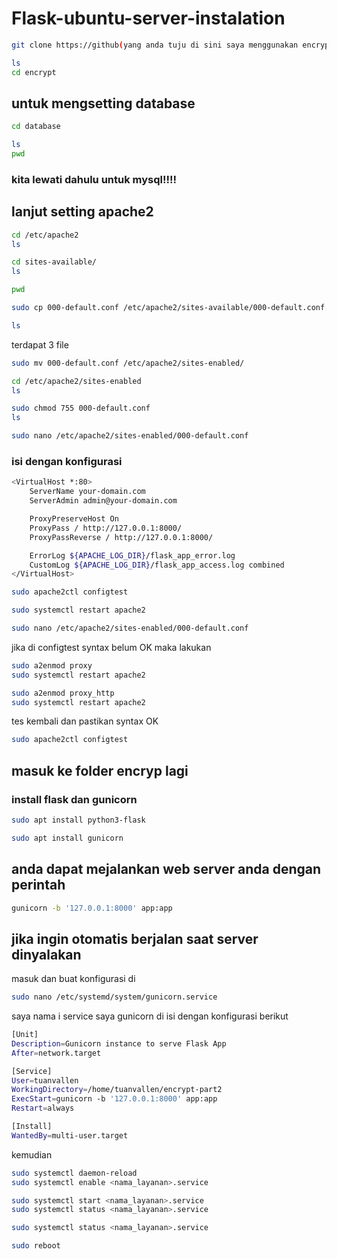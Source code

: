 # Flask-ubuntu-server-instalation

```bash
git clone https://github(yang anda tuju di sini saya menggunakan encrypt milik saya yaitu encrypt)
```
```bash
ls
cd encrypt
```
## untuk mengsetting database
```bash
cd database
```
```bash
ls
pwd
```
### kita lewati dahulu untuk mysql!!!!

## lanjut setting apache2
```bash
cd /etc/apache2
ls
```
```bash
cd sites-available/
ls
```
```bash
pwd
```
```bash
sudo cp 000-default.conf /etc/apache2/sites-available/000-default.conf.bak
```
```bash
ls
```
terdapat 3 file

```bash
sudo mv 000-default.conf /etc/apache2/sites-enabled/
```
```bash
cd /etc/apache2/sites-enabled
ls
```
```bash
sudo chmod 755 000-default.conf
ls
```
```bash
sudo nano /etc/apache2/sites-enabled/000-default.conf
```
### isi dengan konfigurasi
```bash
<VirtualHost *:80>
    ServerName your-domain.com
    ServerAdmin admin@your-domain.com

    ProxyPreserveHost On
    ProxyPass / http://127.0.0.1:8000/
    ProxyPassReverse / http://127.0.0.1:8000/

    ErrorLog ${APACHE_LOG_DIR}/flask_app_error.log
    CustomLog ${APACHE_LOG_DIR}/flask_app_access.log combined
</VirtualHost>
```
```bash
sudo apache2ctl configtest
```
```bash
sudo systemctl restart apache2
```
```bash
sudo nano /etc/apache2/sites-enabled/000-default.conf
```
jika di configtest syntax belum OK maka lakukan
```bash
sudo a2enmod proxy
sudo systemctl restart apache2
```
```bash
sudo a2enmod proxy_http
sudo systemctl restart apache2
```
tes kembali dan pastikan syntax OK
```bash
sudo apache2ctl configtest
```
## masuk ke folder encryp lagi
### install flask dan gunicorn
```bash
sudo apt install python3-flask
```
```bash
sudo apt install gunicorn
```
## anda dapat mejalankan web server anda dengan perintah
```bash
gunicorn -b '127.0.0.1:8000' app:app 
```

## jika ingin otomatis berjalan saat server dinyalakan
masuk dan buat konfigurasi di
```bash
sudo nano /etc/systemd/system/gunicorn.service
```
saya nama i service saya gunicorn
di isi dengan konfigurasi berikut
```bash
[Unit]
Description=Gunicorn instance to serve Flask App
After=network.target

[Service]
User=tuanvallen
WorkingDirectory=/home/tuanvallen/encrypt-part2
ExecStart=gunicorn -b '127.0.0.1:8000' app:app
Restart=always

[Install]
WantedBy=multi-user.target
```
kemudian
```bash
sudo systemctl daemon-reload
sudo systemctl enable <nama_layanan>.service

```

```bash
sudo systemctl start <nama_layanan>.service
sudo systemctl status <nama_layanan>.service

```

```bash
sudo systemctl status <nama_layanan>.service
```
```bash
sudo reboot
```
